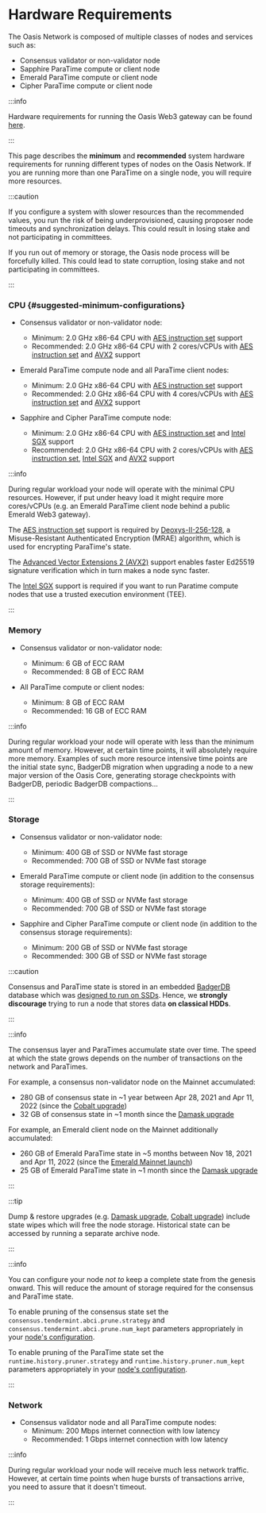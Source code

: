 # Hardware Requirements

The Oasis Network is composed of multiple classes of nodes and services such
as:

* Consensus validator or non-validator node
* Sapphire ParaTime compute or client node
* Emerald ParaTime compute or client node
* Cipher ParaTime compute or client node

:::info

Hardware requirements for running the Oasis Web3 gateway can be found
[here](../../web3.md#hardware).

:::

This page describes the **minimum** and **recommended** system hardware
requirements for running different types of nodes on the Oasis Network. If you
are running more than one ParaTime on a single node, you will require more
resources.

:::caution

If you configure a system with slower resources than the recommended values, you
run the risk of being underprovisioned, causing proposer node timeouts and
synchronization delays. This could result in losing stake and not participating
in committees.

If you run out of memory or storage, the Oasis node process will be forcefully
killed. This could lead to state corruption, losing stake and not participating
in committees.

:::

### CPU {#suggested-minimum-configurations}

* Consensus validator or non-validator node:
  * Minimum: 2.0 GHz x86-64 CPU with [AES instruction set] support
  * Recommended: 2.0 GHz x86-64 CPU with 2 cores/vCPUs with
    [AES instruction set] and [AVX2] support

* Emerald ParaTime compute node and all ParaTime client nodes:
  * Minimum: 2.0 GHz x86-64 CPU with [AES instruction set] support
  * Recommended: 2.0 GHz x86-64 CPU with 4 cores/vCPUs with
    [AES instruction set] and [AVX2] support

* Sapphire and Cipher ParaTime compute node:
  * Minimum: 2.0 GHz x86-64 CPU with [AES instruction set] and [Intel SGX] support
  * Recommended: 2.0 GHz x86-64 CPU with 2 cores/vCPUs with
    [AES instruction set], [Intel SGX] and [AVX2] support

:::info

During regular workload your node will operate with the minimal CPU resources.
However, if put under heavy load it might require more cores/vCPUs (e.g. an
Emerald ParaTime client node behind a public Emerald Web3 gateway).

The [AES instruction set] support is required by [Deoxys-II-256-128], a
Misuse-Resistant Authenticated Encryption (MRAE) algorithm, which is used for
encrypting ParaTime's state.

The [Advanced Vector Extensions 2 (AVX2)][AVX2] support enables faster Ed25519
signature verification which in turn makes a node sync faster.

The [Intel SGX] support is required if you want to run Paratime compute nodes
that use a trusted execution environment (TEE).

:::

[AES instruction set]: https://en.wikipedia.org/wiki/AES_instruction_set
[Deoxys-II-256-128]: https://sites.google.com/view/deoxyscipher
[AVX2]:
  https://en.wikipedia.org/wiki/Advanced_Vector_Extensions#Advanced_Vector_Extensions_2
[Intel SGX]:
  https://www.intel.com/content/www/us/en/architecture-and-technology/software-guard-extensions.html


### Memory

* Consensus validator or non-validator node:
  * Minimum: 6 GB of ECC RAM
  * Recommended: 8 GB of ECC RAM

* All ParaTime compute or client nodes:
  * Minimum: 8 GB of ECC RAM
  * Recommended: 16 GB of ECC RAM

:::info

During regular workload your node will operate with less than the minimum amount
of memory. However, at certain time points, it will absolutely require more
memory. Examples of such more resource intensive time points are the initial
state sync, BadgerDB migration when upgrading a node to a new major version of
the Oasis Core, generating storage checkpoints with BadgerDB, periodic BadgerDB
compactions...

:::

### Storage

* Consensus validator or non-validator node:
  * Minimum: 400 GB of SSD or NVMe fast storage
  * Recommended: 700 GB of SSD or NVMe fast storage

* Emerald ParaTime compute or client node (in addition to the consensus storage requirements):
  * Minimum: 400 GB of SSD or NVMe fast storage
  * Recommended: 700 GB of SSD or NVMe fast storage

* Sapphire and Cipher ParaTime compute or client node (in addition to the consensus storage requirements):
  * Minimum: 200 GB of SSD or NVMe fast storage
  * Recommended: 300 GB of SSD or NVMe fast storage

:::caution

Consensus and ParaTime state is stored in an embedded [BadgerDB] database which
was [designed to run on SSDs][badgerdb-ssds]. Hence, we **strongly discourage**
trying to run a node that stores data **on classical HDDs**.

:::

:::info

The consensus layer and ParaTimes accumulate state over time. The speed at which
the state grows depends on the number of transactions on the network and
ParaTimes.

For example, a consensus non-validator node on the Mainnet accumulated:

* 280 GB of consensus state in ~1 year between Apr 28, 2021 and Apr 11, 2022 (since the [Cobalt upgrade])
* 32 GB of consensus state in ~1 month since the [Damask upgrade]

For example, an Emerald client node on the Mainnet additionally accumulated:

* 260 GB of Emerald ParaTime state in ~5 months between Nov 18, 2021 and Apr 11, 2022 (since the [Emerald Mainnet launch])
* 25 GB of Emerald ParaTime state in ~1 month since the [Damask upgrade]

:::

:::tip

Dump & restore upgrades (e.g. [Damask upgrade], [Cobalt upgrade]) include state
wipes which will free the node storage. Historical state can be accessed by
running a separate archive node.

:::

:::info

You can configure your node _not to_ keep a complete state from the genesis
onward. This will reduce the amount of storage required for the consensus and
ParaTime state.

To enable pruning of the consensus state set the
`consensus.tendermint.abci.prune.strategy` and
`consensus.tendermint.abci.prune.num_kept` parameters appropriately in your
[node's configuration].

To enable pruning of the ParaTime state set the
`runtime.history.pruner.strategy` and `runtime.history.pruner.num_kept`
parameters appropriately in your [node's configuration].

:::

[BadgerDB]: https://dgraph.io/docs/badger/
[badgerdb-ssds]: https://dgraph.io/docs/badger/design/
[Cobalt upgrade]: ../../mainnet/previous-upgrades/cobalt-upgrade.md
[Damask upgrade]: ../../mainnet/damask-upgrade.md
[Emerald Mainnet launch]:
  https://medium.com/oasis-protocol-project/oasis-emerald-evm-paratime-is-live-on-mainnet-13afe953a4c9
[node's configuration]: ../validator-node/README.md#configuring-the-oasis-node


### Network

* Consensus validator node and all ParaTime compute nodes:
  * Minimum: 200 Mbps internet connection with low latency
  * Recommended: 1 Gbps internet connection with low latency

:::info

During regular workload your node will receive much less network traffic.
However, at certain time points when huge bursts of transactions arrive, you
need to assure that it doesn't timeout.

:::
